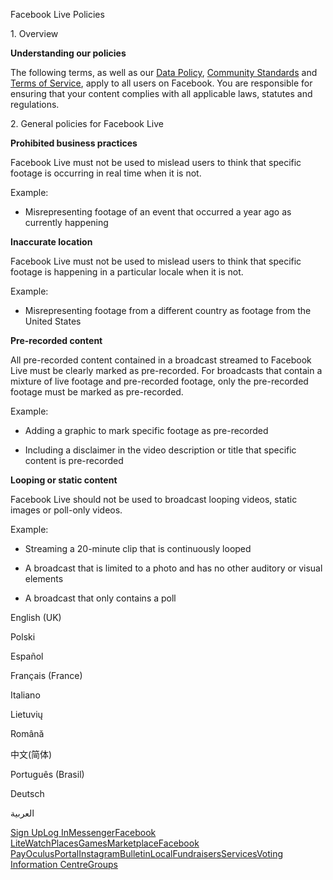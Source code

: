 Facebook Live Policies

1\. Overview

**Understanding our policies**

The following terms, as well as our [Data Policy](https://www.facebook.com/about/privacy/), [Community Standards](https://www.facebook.com/communitystandards/) and [Terms of Service](https://www.facebook.com/legal/terms), apply to all users on Facebook. You are responsible for ensuring that your content complies with all applicable laws, statutes and regulations.

2\. General policies for Facebook Live

**Prohibited business practices**

Facebook Live must not be used to mislead users to think that specific footage is occurring in real time when it is not.

Example:

*   Misrepresenting footage of an event that occurred a year ago as currently happening

**Inaccurate location**

Facebook Live must not be used to mislead users to think that specific footage is happening in a particular locale when it is not.

Example:

*   Misrepresenting footage from a different country as footage from the United States

**Pre-recorded content**

All pre-recorded content contained in a broadcast streamed to Facebook Live must be clearly marked as pre-recorded. For broadcasts that contain a mixture of live footage and pre-recorded footage, only the pre-recorded footage must be marked as pre-recorded.

Example:

*   Adding a graphic to mark specific footage as pre-recorded

*   Including a disclaimer in the video description or title that specific content is pre-recorded

**Looping or static content**

Facebook Live should not be used to broadcast looping videos, static images or poll-only videos.

Example:

*   Streaming a 20-minute clip that is continuously looped

*   A broadcast that is limited to a photo and has no other auditory or visual elements

*   A broadcast that only contains a poll

English (UK)

Polski

Español

Français (France)

Italiano

Lietuvių

Română

中文(简体)

Português (Brasil)

Deutsch

العربية

[Sign Up](https://www.facebook.com/reg/)[Log In](https://www.facebook.com/login/)[Messenger](https://l.facebook.com/l.php?u=https%3A%2F%2Fmessenger.com%2F&h=AT1-yDznm8iOcjTvwLi8sQmzNhLA8y5YJBTb7d6SBVY0hAomKMY8hrEQC6VY08QfMr9YBOu5b9DAMVTc0J21hvkim2W8UJ4VN2G3RjqdsBWkUFo2PeHJWnwQnxtnugACGCOMKPzMjtz1WoPnlmcWZHb8iAKV2E9sCnoZhA)[Facebook Lite](https://www.facebook.com/lite/)[Watch](https://en-gb.facebook.com/watch/)[Places](https://www.facebook.com/places/)[Games](https://www.facebook.com/games/)[Marketplace](https://www.facebook.com/marketplace/)[Facebook Pay](https://pay.facebook.com/)[Oculus](https://l.facebook.com/l.php?u=https%3A%2F%2Fwww.oculus.com%2F&h=AT1-yDznm8iOcjTvwLi8sQmzNhLA8y5YJBTb7d6SBVY0hAomKMY8hrEQC6VY08QfMr9YBOu5b9DAMVTc0J21hvkim2W8UJ4VN2G3RjqdsBWkUFo2PeHJWnwQnxtnugACGCOMKPzMjtz1WoPnlmcWZHb8iAKV2E9sCnoZhA)[Portal](https://portal.facebook.com/)[Instagram](https://l.facebook.com/l.php?u=https%3A%2F%2Fwww.instagram.com%2F&h=AT1-yDznm8iOcjTvwLi8sQmzNhLA8y5YJBTb7d6SBVY0hAomKMY8hrEQC6VY08QfMr9YBOu5b9DAMVTc0J21hvkim2W8UJ4VN2G3RjqdsBWkUFo2PeHJWnwQnxtnugACGCOMKPzMjtz1WoPnlmcWZHb8iAKV2E9sCnoZhA)[Bulletin](https://www.bulletin.com/)[Local](https://www.facebook.com/local/lists/245019872666104/)[Fundraisers](https://www.facebook.com/fundraisers/)[Services](https://www.facebook.com/biz/directory/)[Voting Information Centre](https://www.facebook.com/votinginformationcenter/?entry_point=c2l0ZQ%3D%3D)[Groups](https://www.facebook.com/groups/explore/)